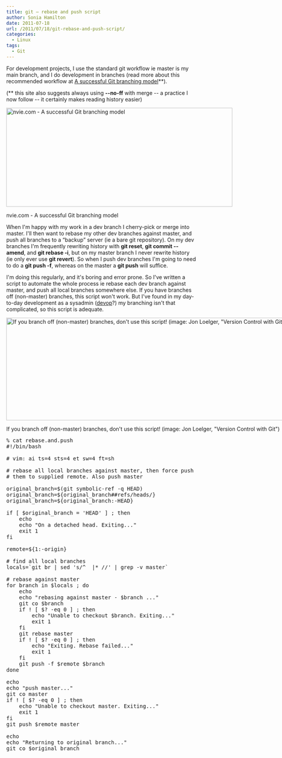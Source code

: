 ```yaml
---
title: git – rebase and push script
author: Sonia Hamilton
date: 2011-07-18
url: /2011/07/18/git-rebase-and-push-script/
categories:
  - Linux
tags:
  - Git
---
```

For development projects, I use the standard git workflow ie master is my main branch, and I do development in branches (read more about this recommended workflow at [A successful Git branching model][1]**).

<!--more-->

(** this site also suggests always using **--no-ff** with merge -- a practice I now follow -- it certainly makes reading history easier)

<div id="attachment_1086" class="wp-caption aligncenter" style="width: 608px">
  <a href="http://blog.snowfrog.net/wp-content/uploads/2011/07/branch-model.png"><img class="size-full wp-image-1086" title="branch-model" src="http://blog.snowfrog.net/wp-content/uploads/2011/07/branch-model.png" alt="nvie.com - A successful Git branching model" width="600" height="262" /></a>
  
  <p class="wp-caption-text">
    nvie.com - A successful Git branching model
  </p>
</div>

When I'm happy with my work in a dev branch I cherry-pick or merge into master. I'll then want to rebase my other dev branches against master, and push all branches to a &#8220;backup&#8221; server (ie a bare git repository). On my dev branches I'm frequently rewriting history with **git reset**, **git commit --amend**, and **git rebase -i**, but on my master branch I never rewrite history (ie only ever use **git revert**). So when I push dev branches I'm going to need to do a **git push -f**, whereas on the master a **git push** will suffice.

I'm doing this regularly, and it's boring and error prone. So I've written a script to automate the whole process ie rebase each dev branch against master, and push all local branches somewhere else. If you have branches off (non-master) branches, this script won't work. But I've found in my day-to-day development as a sysadmin ([devop][2]?) my branching isn't that complicated, so this script is adequate.

<div id="attachment_1084" class="wp-caption aligncenter" style="width: 869px">
  <a href="http://blog.snowfrog.net/wp-content/uploads/2011/07/branching.png"><img class="size-full wp-image-1084  " title="branching" src="http://blog.snowfrog.net/wp-content/uploads/2011/07/branching.png" alt="If you branch off (non-master) branches, don't use this script! (image: Jon Loelger, &quot;Version Control with Git&quot;)" width="861" height="272" /></a>
  
  <p class="wp-caption-text">
    If you branch off (non-master) branches, don't use this script! (image: Jon Loelger, "Version Control with Git")
  </p>
</div>

<pre>% cat rebase.and.push
#!/bin/bash

# vim: ai ts=4 sts=4 et sw=4 ft=sh

# rebase all local branches against master, then force push
# them to supplied remote. Also push master

original_branch=$(git symbolic-ref -q HEAD)
original_branch=${original_branch##refs/heads/}
original_branch=${original_branch:-HEAD}

if [ $original_branch = 'HEAD' ] ; then
    echo
    echo "On a detached head. Exiting..."
    exit 1
fi

remote=${1:-origin}

# find all local branches
locals=`git br | sed 's/^  |* //' | grep -v master`

# rebase against master
for branch in $locals ; do
    echo
    echo "rebasing against master - $branch ..."
    git co $branch
    if ! [ $? -eq 0 ] ; then
        echo "Unable to checkout $branch. Exiting..."
        exit 1
    fi
    git rebase master
    if ! [ $? -eq 0 ] ; then
        echo "Exiting. Rebase failed..."
        exit 1
    fi
    git push -f $remote $branch
done

echo
echo "push master..."
git co master
if ! [ $? -eq 0 ] ; then
    echo "Unable to checkout master. Exiting..."
    exit 1
fi
git push $remote master

echo
echo "Returning to original branch..."
git co $original_branch</pre>

 [1]: http://nvie.com/posts/a-successful-git-branching-model/
 [2]: http://devopsdownunder.org/
